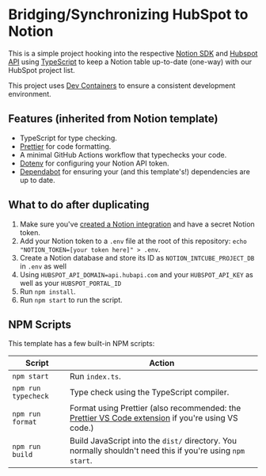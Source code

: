 # Bridging/Synchronizing HubSpot to Notion

This is a simple project hooking into the respective
[Notion SDK](https://github.com/makenotion/notion-sdk-js) and
[Hubspot API](https://github.com/HubSpot/hubspot-api-nodejs)
using [TypeScript](https://www.typescriptlang.org/) to keep a Notion table
up-to-date (one-way) with our HubSpot project list.

This project uses
[Dev Containers](https://containers.dev/)
to ensure a consistent development environment.

## Features (inherited from Notion template)

- TypeScript for type checking.
- [Prettier](https://prettier.io/) for code formatting.
- A minimal GitHub Actions workflow that typechecks your code.
- [Dotenv](https://www.npmjs.com/package/dotenv) for configuring your Notion API token.
- [Dependabot](https://docs.github.com/en/code-security/dependabot/dependabot-version-updates/configuring-dependabot-version-updates)
  for ensuring your (and this template's!) dependencies are up to date.

## What to do after duplicating

1. Make sure you've [created a Notion integration](https://developers.notion.com/docs/getting-started) and have a secret Notion token.
2. Add your Notion token to a `.env` file at the root of this repository: `echo "NOTION_TOKEN=[your token here]" > .env`.
3. Create a Notion database and store its ID as `NOTION_INTCUBE_PROJECT_DB` in `.env` as well
4. Using `HUBSPOT_API_DOMAIN=api.hubapi.com` and your `HUBSPOT_API_KEY` as well as your `HUBSPOT_PORTAL_ID`
3. Run `npm install`.
5. Run `npm start` to run the script.

## NPM Scripts

This template has a few built-in NPM scripts:

| Script              | Action                                                                                                                                                                          |
| - | - |
| `npm start`         | Run `index.ts`.                                                                                                                                                                 |
| `npm run typecheck` | Type check using the TypeScript compiler.                                                                                                                                       |
| `npm run format`    | Format using Prettier (also recommended: the [Prettier VS Code extension](https://marketplace.visualstudio.com/items?itemName=esbenp.prettier-vscode) if you're using VS code.) |
| `npm run build`     | Build JavaScript into the `dist/` directory. You normally shouldn't need this if you're using `npm start`.                                                                      |
